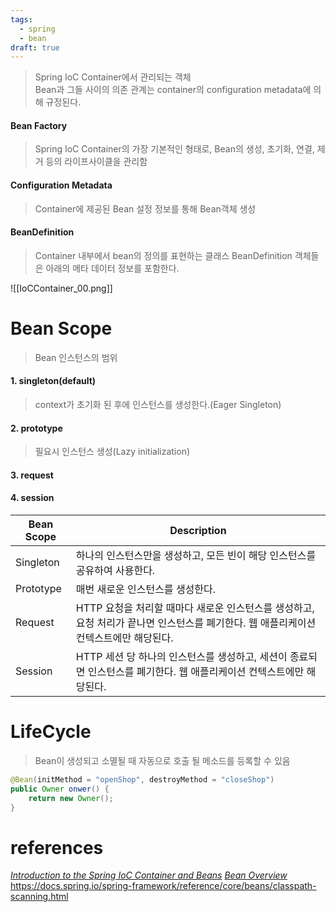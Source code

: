 ```yaml
---
tags:
  - spring
  - bean
draft: true
---
```

> Spring IoC Container에서 관리되는 객체 <br/>
> Bean과 그들 사이의 의존 관계는 container의 configuration metadata에 의해 규정된다.

#### Bean Factory
> Spring IoC Container의 가장 기본적인 형태로, Bean의 생성, 초기화, 연결, 제거 등의 라이프사이클을 관리함

#### Configuration Metadata
> Container에 제공된 Bean 설정 정보를 통해 Bean객체 생성

#### BeanDefinition 
> Container 내부에서 bean의 정의를 표현하는 클래스
> BeanDefinition 객체들은 아래의 메타 데이터 정보를 포함한다.



![[IoCContainer_00.png]]


# Bean Scope
> Bean 인스턴스의 범위
#### 1. singleton(default)
> context가 초기화 된 후에 인스턴스를 생성한다.(Eager Singleton)

#### 2. prototype
> 필요시 인스턴스 생성(Lazy initialization)
#### 3. request
#### 4. session

| Bean Scope | Description                                                                   |
| ---------- | ----------------------------------------------------------------------------- |
| Singleton  | 하나의 인스턴스만을 생성하고, 모든 빈이 해당 인스턴스를 공유하여 사용한다.                                    |
| Prototype  | 매번 새로운 인스턴스를 생성한다.                                                            |
| Request    | HTTP 요청을 처리할 때마다 새로운 인스턴스를 생성하고, 요청 처리가 끝나면 인스턴스를 폐기한다. 웹 애플리케이션 컨텍스트에만 해당된다. |
| Session    | HTTP 세션 당 하나의 인스턴스를 생성하고, 세션이 종료되면 인스턴스를 폐기한다. 웹 애플리케이션 컨텍스트에만 해당된다.          |
# LifeCycle
> Bean이 생성되고 소멸될 때 자동으로 호출 될 메소드를 등록할 수 있음

```Java
@Bean(initMethod = "openShop", destroyMethod = "closeShop")  
public Owner onwer() {  
    return new Owner();  
}
```
# references
[_Introduction to the Spring IoC Container and Beans_](https://docs.spring.io/spring-framework/reference/core/beans/introduction.html)
[_Bean Overview_](https://docs.spring.io/spring-framework/reference/core/beans/definition.html)
https://docs.spring.io/spring-framework/reference/core/beans/classpath-scanning.html
